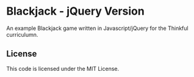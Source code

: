 # Blackjack - jQuery Version

An example Blackjack game written in Javascript/jQuery for the Thinkful curriculumn.

## License

This code is licensed under the MIT License.